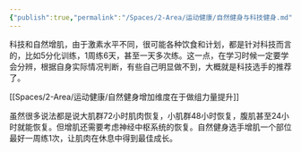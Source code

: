 ```yaml
---
{"publish":true,"permalink":"/Spaces/2-Area/运动健康/自然健身与科技健身.md","title":"自然健身与科技健身","created":"2022-10-13","modified":"2023-03-14","cssclasses":""}
---
```



科技和自然增肌，由于激素水平不同，很可能各种饮食和计划，都是针对科技而言的，比如5分化训练，1周练6天，甚至一天多次练。这一点，在学习时候一定要学会分辨，根据自身实际情况判断，有些自己明显做不到，大概就是科技选手的推荐了。

[[Spaces/2-Area/运动健康/自然健身增加维度在于做组力量提升]]

虽然很多说法都是说大肌群72小时肌肉恢复，小肌群48小时恢复，腹肌甚至24小时就能恢复。但增肌还需要考虑神经中枢系统的恢复。自然健身选手增肌一个部位最好一周练1次，让肌肉在休息中得到最佳成长。